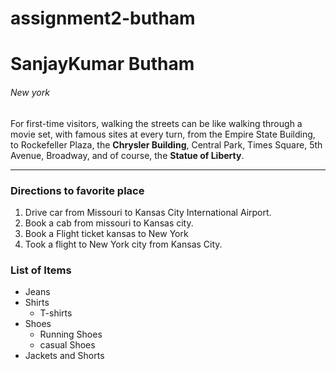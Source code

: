 # assignment2-butham
# SanjayKumar Butham
###### New york

For first-time visitors, walking the streets can be like walking through a movie set, with famous sites at every turn, from the Empire State Building, to Rockefeller Plaza, the **Chrysler Building**, Central Park, Times Square, 5th Avenue, Broadway, and of course, the **Statue of Liberty**.
***
### Directions to favorite place
1. Drive car from Missouri to Kansas City International Airport.
  1. Book a cab from missouri to Kansas city.
  2. Book a Flight ticket kansas to New York
2. Took a flight to New York city from Kansas City.

### List of Items
* Jeans
* Shirts
  * T-shirts
* Shoes
  * Running Shoes
  * casual Shoes
* Jackets and Shorts
